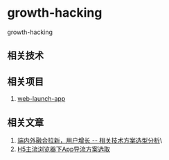# growth-hacking
growth-hacking

## 相关技术
## 相关项目
1. [web-launch-app](https://github.com/jawidx/web-launch-app)
## 相关文章
1. [端内外融合拉新，用户增长 -- 相关技术方案选型分析](https://awhisper.github.io/2018/08/15/web-native-growth/)\
2. [H5主流浏览器下App导流方案选取](http://awhisper.github.io/2018/03/24/wap-app-growth/)
